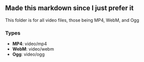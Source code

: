 ## Made this markdown since I just prefer it

This folder is for all video files, those being MP4, WebM, and Ogg
### Types
* **MP4**:
video/mp4
* **WebM**:
video/webm
* **Ogg**:
video/ogg